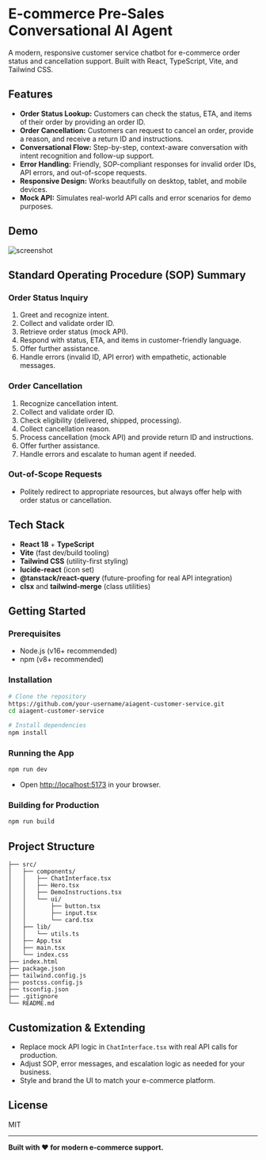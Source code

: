 # E-commerce Pre-Sales Conversational AI Agent

A modern, responsive customer service chatbot for e-commerce order status and cancellation support. Built with React, TypeScript, Vite, and Tailwind CSS.

## Features

- **Order Status Lookup:** Customers can check the status, ETA, and items of their order by providing an order ID.
- **Order Cancellation:** Customers can request to cancel an order, provide a reason, and receive a return ID and instructions.
- **Conversational Flow:** Step-by-step, context-aware conversation with intent recognition and follow-up support.
- **Error Handling:** Friendly, SOP-compliant responses for invalid order IDs, API errors, and out-of-scope requests.
- **Responsive Design:** Works beautifully on desktop, tablet, and mobile devices.
- **Mock API:** Simulates real-world API calls and error scenarios for demo purposes.

## Demo

![screenshot](demo-screenshot.png)

## Standard Operating Procedure (SOP) Summary

### Order Status Inquiry
1. Greet and recognize intent.
2. Collect and validate order ID.
3. Retrieve order status (mock API).
4. Respond with status, ETA, and items in customer-friendly language.
5. Offer further assistance.
6. Handle errors (invalid ID, API error) with empathetic, actionable messages.

### Order Cancellation
1. Recognize cancellation intent.
2. Collect and validate order ID.
3. Check eligibility (delivered, shipped, processing).
4. Collect cancellation reason.
5. Process cancellation (mock API) and provide return ID and instructions.
6. Offer further assistance.
7. Handle errors and escalate to human agent if needed.

### Out-of-Scope Requests
- Politely redirect to appropriate resources, but always offer help with order status or cancellation.

## Tech Stack
- **React 18** + **TypeScript**
- **Vite** (fast dev/build tooling)
- **Tailwind CSS** (utility-first styling)
- **lucide-react** (icon set)
- **@tanstack/react-query** (future-proofing for real API integration)
- **clsx** and **tailwind-merge** (class utilities)

## Getting Started

### Prerequisites
- Node.js (v16+ recommended)
- npm (v8+ recommended)

### Installation

```bash
# Clone the repository
https://github.com/your-username/aiagent-customer-service.git
cd aiagent-customer-service

# Install dependencies
npm install
```

### Running the App

```bash
npm run dev
```

- Open [http://localhost:5173](http://localhost:5173) in your browser.

### Building for Production

```bash
npm run build
```

## Project Structure

```
├── src/
│   ├── components/
│   │   ├── ChatInterface.tsx
│   │   ├── Hero.tsx
│   │   ├── DemoInstructions.tsx
│   │   └── ui/
│   │       ├── button.tsx
│   │       ├── input.tsx
│   │       └── card.tsx
│   ├── lib/
│   │   └── utils.ts
│   ├── App.tsx
│   ├── main.tsx
│   └── index.css
├── index.html
├── package.json
├── tailwind.config.js
├── postcss.config.js
├── tsconfig.json
├── .gitignore
└── README.md
```

## Customization & Extending
- Replace mock API logic in `ChatInterface.tsx` with real API calls for production.
- Adjust SOP, error messages, and escalation logic as needed for your business.
- Style and brand the UI to match your e-commerce platform.

## License

MIT

---

**Built with ❤️ for modern e-commerce support.**
